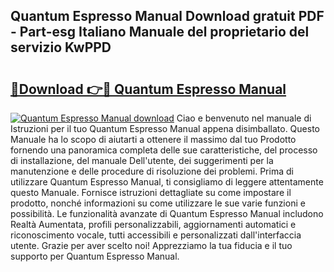 ## Quantum Espresso Manual Download gratuit PDF - Part-esg Italiano Manuale del proprietario del servizio KwPPD

# <h2><a href="http://dfbrmsv.blite.top/?on=Quantum+Espresso+Manual">🔗Download 👉🔴 Quantum Espresso Manual</a></h2>

[![Quantum Espresso Manual download](https://i.imgur.com/lujVjoI.png)](http://dfbrmsv.blite.top/?on=Quantum+Espresso+Manual)
Ciao e benvenuto nel manuale di Istruzioni per il tuo Quantum Espresso Manual appena disimballato. Questo Manuale ha lo scopo di aiutarti a ottenere il massimo dal tuo Prodotto fornendo una panoramica completa delle sue caratteristiche, del processo di installazione, del manuale Dell'utente, dei suggerimenti per la manutenzione e delle procedure di risoluzione dei problemi. Prima di utilizzare Quantum Espresso Manual, ti consigliamo di leggere attentamente questo Manuale. Fornisce istruzioni dettagliate su come impostare il prodotto, nonché informazioni su come utilizzare le sue varie funzioni e possibilità. Le funzionalità avanzate di Quantum Espresso Manual includono Realtà Aumentata, profili personalizzabili, aggiornamenti automatici e riconoscimento vocale, tutti accessibili e personalizzati dall'interfaccia utente. Grazie per aver scelto noi! Apprezziamo la tua fiducia e il tuo supporto per Quantum Espresso Manual.

